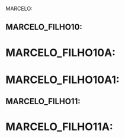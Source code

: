 MARCELO:

## MARCELO_FILHO10:


#		MARCELO_FILHO10A:


#			MARCELO_FILHO10A1:



## MARCELO_FILHO11:

#		MARCELO_FILHO11A:
